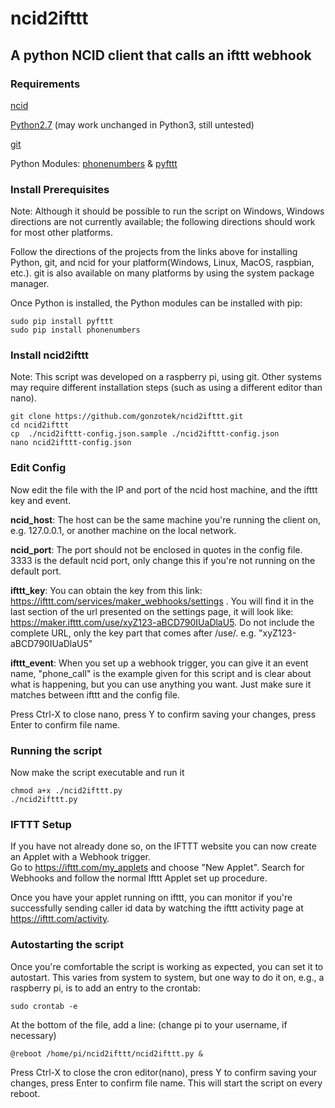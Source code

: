 # ncid2ifttt
## A python NCID client that calls an ifttt webhook

### Requirements
[ncid](http://ncid.sourceforge.net/)

[Python2.7](https://www.python.org/) (may work unchanged in Python3, still untested)

[git](https://git-scm.com/)

Python Modules: [phonenumbers](https://github.com/daviddrysdale/python-phonenumbers) & [pyfttt](https://github.com/briandconnelly/pyfttt)

### Install Prerequisites 
Note: Although it should be possible to run the script on Windows, Windows directions are not currently available; the following directions should work for most other platforms.

Follow the directions of the projects from the links above for installing Python, git, and ncid for your platform(Windows, Linux, MacOS, raspbian, etc.).  git is also available on many platforms by using the system package manager.

Once Python is installed, the Python modules can be installed with pip:
```shell
sudo pip install pyfttt
sudo pip install phonenumbers
```

### Install ncid2ifttt
Note: This script was developed on a raspberry pi, using git.  Other systems may require different installation steps (such as using a different editor than nano).
```shell
git clone https://github.com/gonzotek/ncid2ifttt.git
cd ncid2ifttt
cp  ./ncid2ifttt-config.json.sample ./ncid2ifttt-config.json
nano ncid2ifttt-config.json
```

### Edit Config
Now edit the file with the IP and port of the ncid host machine, and the ifttt key and event. 

**ncid_host**: The host can be the same machine you're running the client on, e.g. 127.0.0.1, or another machine on the local network.

**ncid_port**: The port should not be enclosed in quotes in the config file. 3333 is the default ncid port, only change this if you're not running on the default port.

**ifttt_key**: You can obtain the key from this link: https://ifttt.com/services/maker_webhooks/settings .  You will find it in the last section of the url presented on the settings page, it will look like: https://maker.ifttt.com/use/xyZ123-aBCD790IUaDlaU5.  Do not include the complete URL, only the key part that comes after /use/. e.g. "xyZ123-aBCD790IUaDlaU5"

**ifttt_event**: When you set up a webhook trigger, you can give it an event name, "phone_call" is the example given for this script and is clear about what is happening, but you can use anything you want.  Just make sure it matches between ifttt and the config file.

Press Ctrl-X to close nano, press Y to confirm saving your changes, press Enter to confirm file name.

### Running the script
Now make the script executable and run it
```shell
chmod a+x ./ncid2ifttt.py
./ncid2ifttt.py
```
### IFTTT Setup
If you have not already done so, on the IFTTT website you can now create an Applet with a Webhook trigger.  
Go to https://ifttt.com/my_applets and choose "New Applet".  Search for Webhooks and follow the normal Ifttt Applet set up procedure.

Once you have your applet running on ifttt, you can monitor if you're successfully sending caller id data by watching the ifttt activity page at https://ifttt.com/activity.  

### Autostarting the script
Once you're comfortable the script is working as expected, you can set it to autostart.  This varies from system to system, but one way to do it on, e.g., a raspberry pi, is to add an entry to the crontab:
```shell
sudo crontab -e
```
At the bottom of the file, add a line:
(change pi to your username, if necessary)
```
@reboot /home/pi/ncid2ifttt/ncid2ifttt.py &
```
Press Ctrl-X to close the cron editor(nano), press Y to confirm saving your changes, press Enter to confirm file name.
This will start the script on every reboot.
